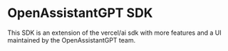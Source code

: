# OpenAssistantGPT SDK

This SDK is an extension of the vercel/ai sdk with more features and a UI maintained by the OpenAssistantGPT team.
